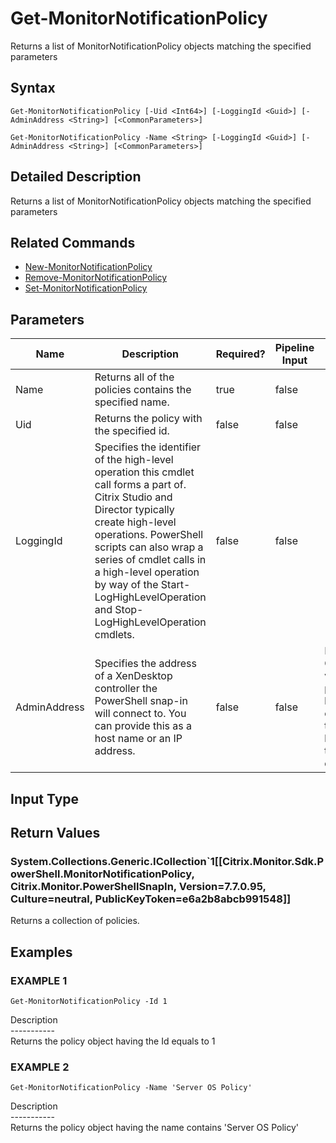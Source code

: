 ﻿# Get-MonitorNotificationPolicy

   Returns a list of MonitorNotificationPolicy objects matching the specified parameters

## Syntax
```
Get-MonitorNotificationPolicy [-Uid <Int64>] [-LoggingId <Guid>] [-AdminAddress <String>] [<CommonParameters>]

Get-MonitorNotificationPolicy -Name <String> [-LoggingId <Guid>] [-AdminAddress <String>] [<CommonParameters>]
```

## Detailed Description
   Returns a list of MonitorNotificationPolicy objects matching the specified parameters

## Related Commands
  * [New-MonitorNotificationPolicy](New-MonitorNotificationPolicy/)
  * [Remove-MonitorNotificationPolicy](Remove-MonitorNotificationPolicy/)
  * [Set-MonitorNotificationPolicy](Set-MonitorNotificationPolicy/)
## Parameters

| Name   | Description | Required? | Pipeline Input | Default Value |
| --- | --- | --- | --- | --- |
| Name | Returns all of the policies contains the specified name. | true | false |  |
| Uid | Returns the policy with the specified id. | false | false |  |
| LoggingId | Specifies the identifier of the high-level operation this cmdlet call forms a part of. Citrix Studio and Director typically create high-level operations. PowerShell scripts can also wrap a series of cmdlet calls in a high-level operation by way of the Start-LogHighLevelOperation and Stop-LogHighLevelOperation cmdlets. | false | false |  |
| AdminAddress | Specifies the address of a XenDesktop controller the PowerShell snap-in will connect to. You can provide this as a host name or an IP address. | false | false | Localhost. Once a value is provided by any cmdlet, this value becomes the default. |

## Input Type
### 
   
## Return Values
### System.Collections.Generic.ICollection`1[[Citrix.Monitor.Sdk.PowerShell.MonitorNotificationPolicy, Citrix.Monitor.PowerShellSnapIn, Version=7.7.0.95, Culture=neutral, PublicKeyToken=e6a2b8abcb991548]]
   Returns a collection of policies.
## Examples

### EXAMPLE 1
```
Get-MonitorNotificationPolicy -Id 1
```
   Description<br>-----------<br>Returns the policy object having the Id equals to 1
### EXAMPLE 2
```
Get-MonitorNotificationPolicy -Name 'Server OS Policy'
```
   Description<br>-----------<br>Returns the policy object having the name contains 'Server OS Policy'
